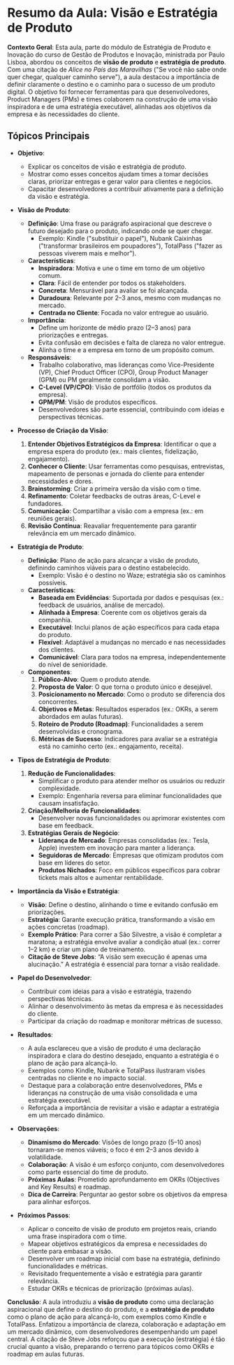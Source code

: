 # Resumo da Aula: Visão e Estratégia de Produto

**Contexto Geral**: Esta aula, parte do módulo de Estratégia de Produto e Inovação do curso de Gestão de Produtos e Inovação, ministrada por Paulo Lisboa, abordou os conceitos de **visão de produto** e **estratégia de produto**. Com uma citação de *Alice no País das Maravilhas* ("Se você não sabe onde quer chegar, qualquer caminho serve"), a aula destacou a importância de definir claramente o destino e o caminho para o sucesso de um produto digital. O objetivo foi fornecer ferramentas para que desenvolvedores, Product Managers (PMs) e times colaborem na construção de uma visão inspiradora e de uma estratégia executável, alinhadas aos objetivos da empresa e às necessidades do cliente.

## Tópicos Principais

- **Objetivo**:
  - Explicar os conceitos de visão e estratégia de produto.
  - Mostrar como esses conceitos ajudam times a tomar decisões claras, priorizar entregas e gerar valor para clientes e negócios.
  - Capacitar desenvolvedores a contribuir ativamente para a definição da visão e estratégia.

- **Visão de Produto**:
  - **Definição**: Uma frase ou parágrafo aspiracional que descreve o futuro desejado para o produto, indicando onde se quer chegar.
    - Exemplo: Kindle ("substituir o papel"), Nubank Caixinhas ("transformar brasileiros em poupadores"), TotalPass ("fazer as pessoas viverem mais e melhor").
  - **Características**:
    - **Inspiradora**: Motiva e une o time em torno de um objetivo comum.
    - **Clara**: Fácil de entender por todos os stakeholders.
    - **Concreta**: Mensurável para avaliar se foi alcançada.
    - **Duradoura**: Relevante por 2–3 anos, mesmo com mudanças no mercado.
    - **Centrada no Cliente**: Focada no valor entregue ao usuário.
  - **Importância**:
    - Define um horizonte de médio prazo (2–3 anos) para priorizações e entregas.
    - Evita confusão em decisões e falta de clareza no valor entregue.
    - Alinha o time e a empresa em torno de um propósito comum.
  - **Responsáveis**:
    - Trabalho colaborativo, mas lideranças como Vice-Presidente (VP), Chief Product Officer (CPO), Group Product Manager (GPM) ou PM geralmente consolidam a visão.
    - **C-Level (VP/CPO)**: Visão de portfólio (todos os produtos da empresa).
    - **GPM/PM**: Visão de produtos específicos.
    - Desenvolvedores são parte essencial, contribuindo com ideias e perspectivas técnicas.

- **Processo de Criação da Visão**:
  1. **Entender Objetivos Estratégicos da Empresa**: Identificar o que a empresa espera do produto (ex.: mais clientes, fidelização, engajamento).
  2. **Conhecer o Cliente**: Usar ferramentas como pesquisas, entrevistas, mapeamento de personas e jornada do cliente para entender necessidades e dores.
  3. **Brainstorming**: Criar a primeira versão da visão com o time.
  4. **Refinamento**: Coletar feedbacks de outras áreas, C-Level e fundadores.
  5. **Comunicação**: Compartilhar a visão com a empresa (ex.: em reuniões gerais).
  6. **Revisão Contínua**: Reavaliar frequentemente para garantir relevância em um mercado dinâmico.

- **Estratégia de Produto**:
  - **Definição**: Plano de ação para alcançar a visão de produto, definindo caminhos viáveis para o destino estabelecido.
    - Exemplo: Visão é o destino no Waze; estratégia são os caminhos possíveis.
  - **Características**:
    - **Baseada em Evidências**: Suportada por dados e pesquisas (ex.: feedback de usuários, análise de mercado).
    - **Alinhada à Empresa**: Coerente com os objetivos gerais da companhia.
    - **Executável**: Inclui planos de ação específicos para cada etapa do produto.
    - **Flexível**: Adaptável a mudanças no mercado e nas necessidades dos clientes.
    - **Comunicável**: Clara para todos na empresa, independentemente do nível de senioridade.
  - **Componentes**:
    1. **Público-Alvo**: Quem o produto atende.
    2. **Proposta de Valor**: O que torna o produto único e desejável.
    3. **Posicionamento no Mercado**: Como o produto se diferencia dos concorrentes.
    4. **Objetivos e Metas**: Resultados esperados (ex.: OKRs, a serem abordados em aulas futuras).
    5. **Roteiro de Produto (Roadmap)**: Funcionalidades a serem desenvolvidas e cronograma.
    6. **Métricas de Sucesso**: Indicadores para avaliar se a estratégia está no caminho certo (ex.: engajamento, receita).

- **Tipos de Estratégia de Produto**:
  1. **Redução de Funcionalidades**:
     - Simplificar o produto para atender melhor os usuários ou reduzir complexidade.
     - Exemplo: Engenharia reversa para eliminar funcionalidades que causam insatisfação.
  2. **Criação/Melhoria de Funcionalidades**:
     - Desenvolver novas funcionalidades ou aprimorar existentes com base em feedback.
  3. **Estratégias Gerais de Negócio**:
     - **Liderança de Mercado**: Empresas consolidadas (ex.: Tesla, Apple) investem em inovação para manter a liderança.
     - **Seguidoras de Mercado**: Empresas que otimizam produtos com base em líderes do setor.
     - **Produtos Nichados**: Foco em públicos específicos para cobrar tickets mais altos e aumentar rentabilidade.

- **Importância da Visão e Estratégia**:
  - **Visão**: Define o destino, alinhando o time e evitando confusão em priorizações.
  - **Estratégia**: Garante execução prática, transformando a visão em ações concretas (roadmap).
  - **Exemplo Prático**: Para correr a São Silvestre, a visão é completar a maratona; a estratégia envolve avaliar a condição atual (ex.: correr 1–2 km) e criar um plano de treinamento.
  - **Citação de Steve Jobs**: “A visão sem execução é apenas uma alucinação.” A estratégia é essencial para tornar a visão realidade.

- **Papel do Desenvolvedor**:
  - Contribuir com ideias para a visão e estratégia, trazendo perspectivas técnicas.
  - Alinhar o desenvolvimento às metas da empresa e às necessidades do cliente.
  - Participar da criação do roadmap e monitorar métricas de sucesso.

- **Resultados**:
  - A aula esclareceu que a visão de produto é uma declaração inspiradora e clara do destino desejado, enquanto a estratégia é o plano de ação para alcançá-lo.
  - Exemplos como Kindle, Nubank e TotalPass ilustraram visões centradas no cliente e no impacto social.
  - Destaque para a colaboração entre desenvolvedores, PMs e lideranças na construção de uma visão consolidada e uma estratégia executável.
  - Reforçada a importância de revisitar a visão e adaptar a estratégia em um mercado dinâmico.

- **Observações**:
  - **Dinamismo do Mercado**: Visões de longo prazo (5–10 anos) tornaram-se menos viáveis; o foco é em 2–3 anos devido à volatilidade.
  - **Colaboração**: A visão é um esforço conjunto, com desenvolvedores como parte essencial do time de produto.
  - **Próximas Aulas**: Prometido aprofundamento em OKRs (Objectives and Key Results) e roadmap.
  - **Dica de Carreira**: Perguntar ao gestor sobre os objetivos da empresa para alinhar esforços.

- **Próximos Passos**:
  - Aplicar o conceito de visão de produto em projetos reais, criando uma frase inspiradora com o time.
  - Mapear objetivos estratégicos da empresa e necessidades do cliente para embasar a visão.
  - Desenvolver um roadmap inicial com base na estratégia, definindo funcionalidades e métricas.
  - Revisitado frequentemente a visão e estratégia para garantir relevância.
  - Estudar OKRs e técnicas de priorização (próximas aulas).

**Conclusão**: A aula introduziu a **visão de produto** como uma declaração aspiracional que define o destino do produto, e a **estratégia de produto** como o plano de ação para alcançá-lo, com exemplos como Kindle e TotalPass. Enfatizou a importância de clareza, colaboração e adaptação em um mercado dinâmico, com desenvolvedores desempenhando um papel central. A citação de Steve Jobs reforçou que a execução (estratégia) é tão crucial quanto a visão, preparando o terreno para tópicos como OKRs e roadmap em aulas futuras.